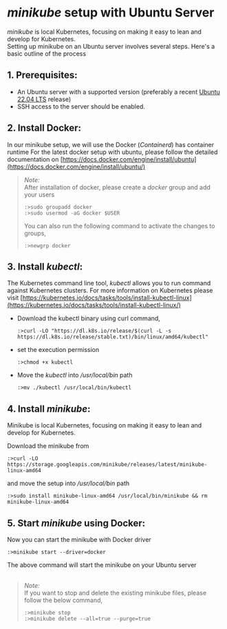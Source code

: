 # <i>minikube</i> setup with Ubuntu Server

<i>minikube</i> is local Kubernetes, focusing on making it easy to lean and develop for Kubernetes.<br>
Setting up minikube on an Ubuntu server involves several steps. Here's a basic outline of the process


## 1. Prerequisites:

 - An Ubuntu server with a supported version (preferably a recent [Ubuntu 22.04 LTS](https://ubuntu.com/download/server) release)
 - SSH access to the server should be enabled.


## 2. Install Docker:

In our minikube setup, we will use the Docker (<i>Containerd</i>) has container runtime
For the latest docker setup with ubuntu, please follow the detailed documentation on [https://docs.docker.com/engine/install/ubuntu](https://docs.docker.com/engine/install/ubuntu/)

> <i>Note:</i><br>
> After installation of docker, please create a <i>docker</i> group and add your users
>
> ```
> :>sudo groupadd docker
> :>sudo usermod -aG docker $USER
> ```
>
> You can also run the following command to activate the changes to groups,
>
> ```
> :>newgrp docker
> ```


## 3. Install <i>kubectl</i>:

The Kubernetes command line tool, <i>kubectl</i> allows you to run command against Kubernetes clusters. For more information on Kubernetes please visit [https://kubernetes.io/docs/tasks/tools/install-kubectl-linux](https://kubernetes.io/docs/tasks/tools/install-kubectl-linux/)

 - Download the kubectl binary using curl command,

    ```
    :>curl -LO "https://dl.k8s.io/release/$(curl -L -s https://dl.k8s.io/release/stable.txt)/bin/linux/amd64/kubectl"
    ```

 - set the execution permission
   ```
   :>chmod +x kubectl
   ```

 - Move the <i>kubectl</i> into <i>/usr/local/bin</i> path
   ```
   :>mv ./kubectl /usr/local/bin/kubectl
   ```


## 4. Install <i>minikube</i>:

Minikube is local Kubernetes, focusing on making it easy to lean and develop for Kubernetes.

Download the minikube from

```
:>curl -LO https://storage.googleapis.com/minikube/releases/latest/minikube-linux-amd64
```

and move the setup into <i>/usr/local/bin</i> path

```
:>sudo install minikube-linux-amd64 /usr/local/bin/minikube && rm minikube-linux-amd64
```


## 5. Start <i>minikube</i> using Docker:

Now you can start the minikube with Docker driver

```
:>minikube start --driver=docker
```

The above command will start the minikube on your Ubuntu server
<br>
<br>
> <i>Note:</i><br>
> If you want to stop and delete the existing minikube files, please follow the below command,
> ```
> :>minikube stop
> :>minikube delete --all=true --purge=true
> ```

